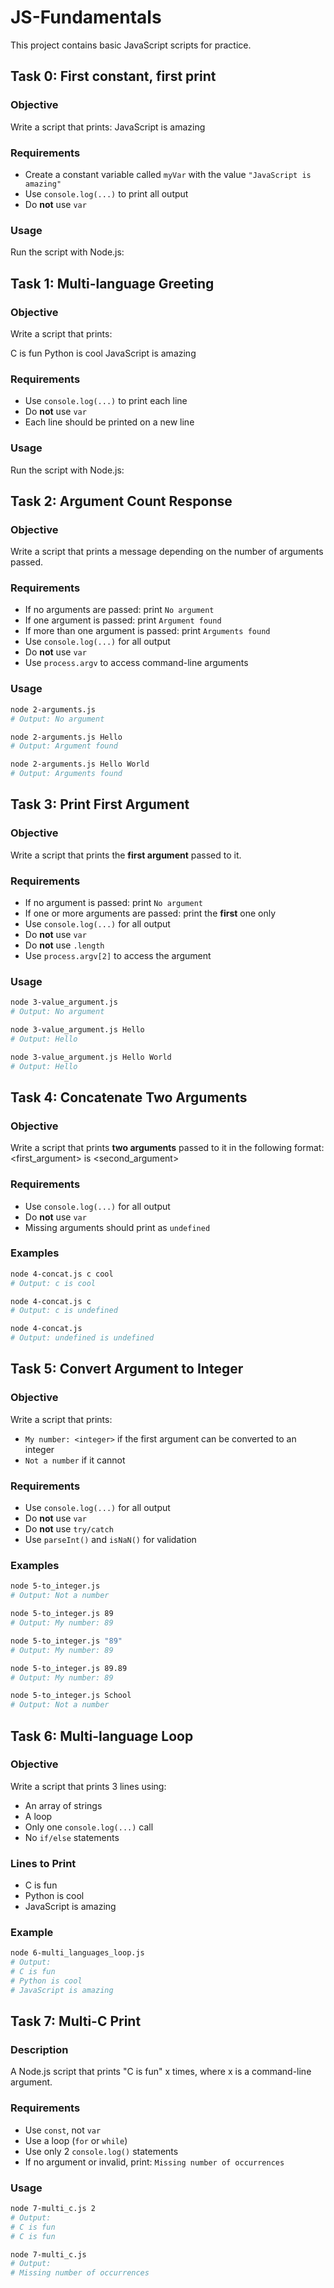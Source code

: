 # JS-Fundamentals

This project contains basic JavaScript scripts for practice.

## Task 0: First constant, first print

### Objective

Write a script that prints: JavaScript is amazing

### Requirements

- Create a constant variable called `myVar` with the value `"JavaScript is amazing"`
- Use `console.log(...)` to print all output
- Do **not** use `var`

### Usage

Run the script with Node.js:

## Task 1: Multi-language Greeting

### Objective

Write a script that prints:

C is fun
Python is cool
JavaScript is amazing

### Requirements

- Use `console.log(...)` to print each line
- Do **not** use `var`
- Each line should be printed on a new line

### Usage

Run the script with Node.js:

## Task 2: Argument Count Response

### Objective

Write a script that prints a message depending on the number of arguments passed.

### Requirements

- If no arguments are passed: print `No argument`
- If one argument is passed: print `Argument found`
- If more than one argument is passed: print `Arguments found`
- Use `console.log(...)` for all output
- Do **not** use `var`
- Use `process.argv` to access command-line arguments

### Usage

```bash
node 2-arguments.js
# Output: No argument

node 2-arguments.js Hello
# Output: Argument found

node 2-arguments.js Hello World
# Output: Arguments found
```

## Task 3: Print First Argument

### Objective

Write a script that prints the **first argument** passed to it.

### Requirements

- If no argument is passed: print `No argument`
- If one or more arguments are passed: print the **first** one only
- Use `console.log(...)` for all output
- Do **not** use `var`
- Do **not** use `.length`
- Use `process.argv[2]` to access the argument

### Usage

```bash
node 3-value_argument.js
# Output: No argument

node 3-value_argument.js Hello
# Output: Hello

node 3-value_argument.js Hello World
# Output: Hello
```

## Task 4: Concatenate Two Arguments

### Objective

Write a script that prints **two arguments** passed to it in the following format:
<first_argument> is <second_argument>

### Requirements

- Use `console.log(...)` for all output
- Do **not** use `var`
- Missing arguments should print as `undefined`

### Examples

```bash
node 4-concat.js c cool
# Output: c is cool

node 4-concat.js c
# Output: c is undefined

node 4-concat.js
# Output: undefined is undefined
```

## Task 5: Convert Argument to Integer

### Objective

Write a script that prints:

- `My number: <integer>` if the first argument can be converted to an integer
- `Not a number` if it cannot

### Requirements

- Use `console.log(...)` for all output
- Do **not** use `var`
- Do **not** use `try/catch`
- Use `parseInt()` and `isNaN()` for validation

### Examples

```bash
node 5-to_integer.js
# Output: Not a number

node 5-to_integer.js 89
# Output: My number: 89

node 5-to_integer.js "89"
# Output: My number: 89

node 5-to_integer.js 89.89
# Output: My number: 89

node 5-to_integer.js School
# Output: Not a number
```

## Task 6: Multi-language Loop

### Objective

Write a script that prints 3 lines using:

- An array of strings
- A loop
- Only one `console.log(...)` call
- No `if/else` statements

### Lines to Print

- C is fun
- Python is cool
- JavaScript is amazing

### Example

```bash
node 6-multi_languages_loop.js
# Output:
# C is fun
# Python is cool
# JavaScript is amazing
```

## Task 7: Multi-C Print

### Description

A Node.js script that prints "C is fun" x times, where x is a command-line argument.

### Requirements

- Use `const`, not `var`
- Use a loop (`for` or `while`)
- Use only 2 `console.log()` statements
- If no argument or invalid, print: `Missing number of occurrences`

### Usage

```bash
node 7-multi_c.js 2
# Output:
# C is fun
# C is fun

node 7-multi_c.js
# Output:
# Missing number of occurrences
```
